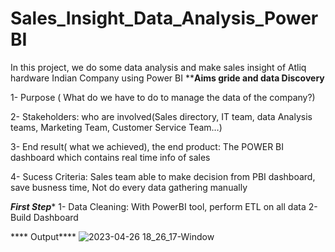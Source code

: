 # Sales_Insight_Data_Analysis_PowerBI
In this project, we do some data analysis and make sales insight of Atliq hardware Indian Company using Power BI
********Aims gride and data Discovery******

1- Purpose ( What do we have to do to manage the data of the company?)

2- Stakeholders: who are involved(Sales directory, IT team, data Analysis teams, Marketing Team, Customer Service Team…)

3- End result( what we achieved), the end product: The POWER BI dashboard which contains real time info of sales

4- Sucess Criteria: Sales team able to make decision from PBI dashboard, save busness time, Not do every data gathering manually

***First Step****
1- Data Cleaning: With PowerBI tool, perform ETL on all data
2- Build Dashboard

**** Output****
![2023-04-26 18_26_17-Window](https://user-images.githubusercontent.com/66678981/234639724-3e7dc78f-634c-4349-99a8-5811d8ac16d3.png)


